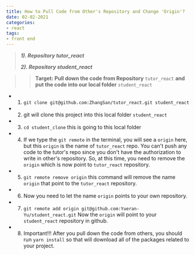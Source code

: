 ```yaml
---
title: How to Pull Code from Other's Repository and Change 'Origin'?
date: 02-02-2021
categories:
- react
tags:
- front end
---
```


> ***1). Repository tutor_react***
> 
> ***2). Repository student_react***


>>**Target: Pull down the code from Repository** ```tutor_react``` **and put the code into our local folder** ```student_react```
- 1) ```git clone git@github.com:ZhangSan/tutor_react.git student_react```
- 2) git will clone this project into this local folder ```student_react```
- 3) ```cd student_clone``` this is going to this local folder
- 4) If we type the ```git remote```  in the terminal, you will see a ```origin``` here, but this ```origin``` is the name of ```tutor_react``` repo. You can't push any code to the tutor's repo since you don't have the authorization to write in other's repository. So, at this time, you need to remove the ```origin``` which is now point to ```tutor_react``` repository.
- 5) ```git remote remove origin``` this command will remove the name ```origin``` that point to the ```tutor_react``` repository.
- 6) Now you need to let the name ```origin``` points to your own repository.
- 7) ```git remote add origin git@github.com:Yueran-Yu/student_react.git``` Now the ```origin``` will point to your ```student_react``` repository in github.
- 8) Important!!! After you pull down the code from others, you should run ```yarn install``` so that will download all of the packages related to your project.
